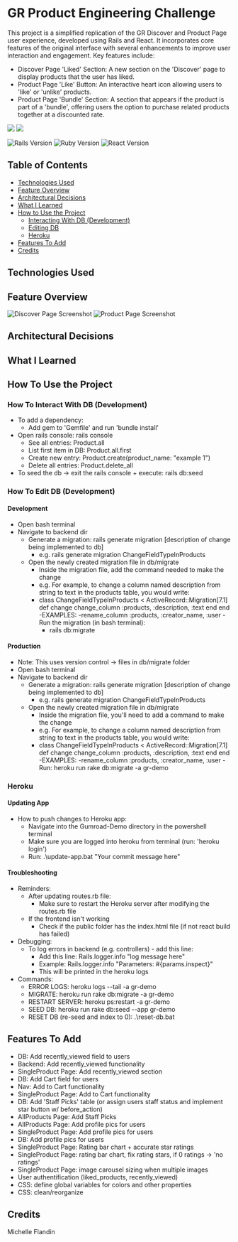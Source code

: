 # GR Product Engineering Challenge 

This project is a simplified replication of the GR Discover and Product Page user experience, developed using Rails and React. It incorporates core features of the original interface with several enhancements to improve user interaction and engagement. Key features include:
- Discover Page 'Liked' Section: A new section on the 'Discover' page to display products that the user has liked.
- Product Page 'Like' Button: An interactive heart icon allowing users to 'like' or 'unlike' products. 
- Product Page 'Bundle' Section: A section that appears if the product is part of a 'bundle', offering users the option to purchase related products together at a discounted rate. 


<a href="https://gr-demo.michellef.dev/" target="_blank"><img src="https://img.shields.io/badge/Demo-Frontend-blue?style=for-the-badge&logo=react"></a>
<a href="https://gr-demo.michellef.dev/api" target="_blank"><img src="https://img.shields.io/badge/Demo-Backend-red?style=for-the-badge&logo=ruby"></a>


![Rails Version](https://img.shields.io/badge/rails-7.1.3-red.svg)
![Ruby Version](https://img.shields.io/badge/ruby-3.2.3-red.svg)
![React Version](https://img.shields.io/badge/react-18.2.0-blue.svg)


## Table of Contents
- [Technologies Used](#technologies-used)
- [Feature Overview](#feature-overview)
- [Architectural Decisions](#architectural-decisions)
- [What I Learned](#what-i-learned)
- [How to Use the Project](#how-to-use-the-project)
  - [Interacting With DB (Development)](#interacting-with-db-development)
  - [Editing DB](#editing-db)
  - [Heroku](#heroku)
- [Features To Add](#features-to-add)
- [Credits](#credits)


## Technologies Used<a name="technologies-used"></a>


## Feature Overview<a name="feature-overview"></a>
![Discover Page Screenshot](screenshots/GR-Demo-Screenshot-Discover-Page.png "Discover Page Screenshot")
![Product Page Screenshot](screenshots/GR-Demo-Screenshot-Product-Page.png "Product Page Screenshot")

## Architectural Decisions<a name="architectural-decisions"></a>



## What I Learned<a name="what-I-learned"></a>


## How To Use the Project<a name="how-to-use"></a>
### How To Interact With DB (Development)
- To add a dependency:
  - Add gem to 'Gemfile' and run 'bundle install'
- Open rails console: rails console
  - See all entries: Product.all
  - List first item in DB: Product.all.first 
  - Create new entry: Product.create(product_name: "example 1")
  - Delete all entries: Product.delete_all
- To seed the db -> exit the rails console + execute: rails db:seed


### How To Edit DB (Development) <a name="how-to-edit-db"></a>
#### Development
- Open bash terminal 
- Navigate to backend dir
  - Generate a migration: rails generate migration [description of change being implemented to db]
    - e.g. rails generate migration ChangeFieldTypeInProducts
  - Open the newly created migration file in db/migrate
    - Inside the migration file, add the command needed to make the change
    - e.g. For example, to change a column named description from string to text in the products table, you would write:
    - class ChangeFieldTypeInProducts < ActiveRecord::Migration[7.1]
        def change
          change_column :products, :description, :text
        end
      end
      -EXAMPLES: 
        -rename_column :products, :creator_name, :user
    -Run the migration (in bash terminal): 
      - rails db:migrate
#### Production
- Note: This uses version control -> files in db/migrate folder
- Open bash terminal 
- Navigate to backend dir
  - Generate a migration: rails generate migration [description of change being implemented to db]
    - e.g. rails generate migration ChangeFieldTypeInProducts
  - Open the newly created migration file in db/migrate
    - Inside the migration file, you'll need to add a command to make the change
    - e.g. For example, to change a column named description from string to text in the products table, you   would write:
    - class ChangeFieldTypeInProducts < ActiveRecord::Migration[7.1]
        def change
          change_column :products, :description, :text
        end
      end
      -EXAMPLES: 
        -rename_column :products, :creator_name, :user
  -Run: heroku run rake db:migrate -a gr-demo


### Heroku<a name="heroku"></a>
#### Updating App
- How to push changes to Heroku app:
  - Navigate into the Gumroad-Demo directory in the powershell terminal
  - Make sure you are logged into heroku from terminal (run: 'heroku login')
  - Run: .\update-app.bat "Your commit message here"
#### Troubleshooting
- Reminders:
  - After updating routes.rb file: 
    - Make sure to restart the Heroku server after modifying the routes.rb file 
  - If the frontend isn't working
    - Check if the public folder has the index.html file (if not react build has failed)
- Debugging: 
  - To log errors in backend (e.g. controllers) - add this line: 
    - Add this line: Rails.logger.info "log message here"
    - Example: Rails.logger.info "Parameters: #{params.inspect}" 
    - This will be printed in the heroku logs
- Commands:
  - ERROR LOGS: heroku logs --tail -a gr-demo
  - MIGRATE: heroku run rake db:migrate -a gr-demo
  - RESTART SERVER: heroku ps:restart -a gr-demo
  - SEED DB: heroku run rake db:seed --app gr-demo
  - RESET DB (re-seed and index to 0): .\reset-db.bat



## Features To Add <a name="features-to-add"></a>
- DB: Add recently_viewed field to users
- Backend: Add recently_viewed functionality
- SingleProduct Page: Add recently_viewed section
- DB: Add Cart field for users
- Nav: Add to Cart functionality
- SingleProduct Page: Add to Cart functionality
- DB: Add 'Staff Picks' table (or assign users staff status and implement star button w/ before_action)
- AllProducts Page: Add Staff Picks
- AllProducts Page: Add profile pics for users
- SingleProduct Page: Add profile pics for users
- DB: Add profile pics for users
- SingleProduct Page: Rating bar chart + accurate star ratings
- SingleProduct Page: rating bar chart, fix rating stars, if 0 ratings -> 'no ratings'
- SingleProduct Page: image carousel sizing when multiple images
- User authentification (liked_products, recently_viewed)
- CSS: define global variables for colors and other properties
- CSS: clean/reorganize


## Credits <a name="credits"></a>
Michelle Flandin